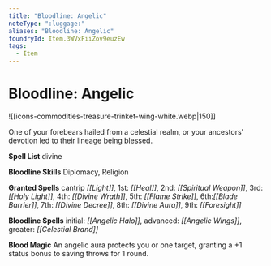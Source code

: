 ```yaml
---
title: "Bloodline: Angelic"
noteType: ":luggage:"
aliases: "Bloodline: Angelic"
foundryId: Item.3WVxFiiZov9euzEw
tags:
  - Item
---
```


# Bloodline: Angelic
![[icons-commodities-treasure-trinket-wing-white.webp|150]]

One of your forebears hailed from a celestial realm, or your ancestors' devotion led to their lineage being blessed.

**Spell List** divine

**Bloodline Skills** Diplomacy, Religion

**Granted Spells** cantrip _[[Light]]_, 1st: _[[Heal]]_, 2nd: _[[Spiritual Weapon]]_, 3rd: _[[Holy Light]]_, 4th: _[[Divine Wrath]]_, 5th: _[[Flame Strike]]_, 6th:_[[Blade Barrier]]_, 7th: _[[Divine Decree]]_, 8th: _[[Divine Aura]]_, 9th: _[[Foresight]]_

**Bloodline Spells** initial: _[[Angelic Halo]]_, advanced: _[[Angelic Wings]]_, greater: _[[Celestial Brand]]_

**Blood Magic** An angelic aura protects you or one target, granting a +1 status bonus to saving throws for 1 round.


